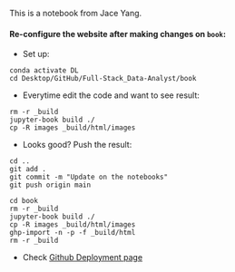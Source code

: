 This is a notebook from Jace Yang.

#### Re-configure the website after making changes on `book`:


- Set up:
```
conda activate DL
cd Desktop/GitHub/Full-Stack_Data-Analyst/book
```

- Everytime edit the code and want to see result:

```
rm -r _build
jupyter-book build ./
cp -R images _build/html/images
```

- Looks good? Push the result:

```
cd ..
git add .
git commit -m "Update on the notebooks"
git push origin main

cd book
rm -r _build
jupyter-book build ./
cp -R images _build/html/images
ghp-import -n -p -f _build/html
rm -r _build
```

- Check [Github Deployment page](https://github.com/Jace-Yang/Full-Stack_Data-Analyst/deployments/activity_log?environment=github-pages)
